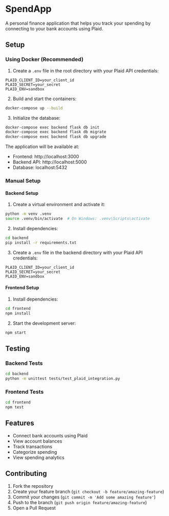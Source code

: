 # SpendApp

A personal finance application that helps you track your spending by connecting to your bank accounts using Plaid.

## Setup

### Using Docker (Recommended)

1. Create a `.env` file in the root directory with your Plaid API credentials:
```
PLAID_CLIENT_ID=your_client_id
PLAID_SECRET=your_secret
PLAID_ENV=sandbox
```

2. Build and start the containers:
```bash
docker-compose up --build
```

3. Initialize the database:
```bash
docker-compose exec backend flask db init
docker-compose exec backend flask db migrate
docker-compose exec backend flask db upgrade
```

The application will be available at:
- Frontend: http://localhost:3000
- Backend API: http://localhost:5000
- Database: localhost:5432

### Manual Setup

#### Backend Setup

1. Create a virtual environment and activate it:
```bash
python -m venv .venv
source .venv/bin/activate  # On Windows: .venv\Scripts\activate
```

2. Install dependencies:
```bash
cd backend
pip install -r requirements.txt
```

3. Create a `.env` file in the backend directory with your Plaid API credentials:
```
PLAID_CLIENT_ID=your_client_id
PLAID_SECRET=your_secret
PLAID_ENV=sandbox
```

#### Frontend Setup

1. Install dependencies:
```bash
cd frontend
npm install
```

2. Start the development server:
```bash
npm start
```

## Testing

### Backend Tests
```bash
cd backend
python -m unittest tests/test_plaid_integration.py
```

### Frontend Tests
```bash
cd frontend
npm test
```

## Features

- Connect bank accounts using Plaid
- View account balances
- Track transactions
- Categorize spending
- View spending analytics

## Contributing

1. Fork the repository
2. Create your feature branch (`git checkout -b feature/amazing-feature`)
3. Commit your changes (`git commit -m 'Add some amazing feature'`)
4. Push to the branch (`git push origin feature/amazing-feature`)
5. Open a Pull Request